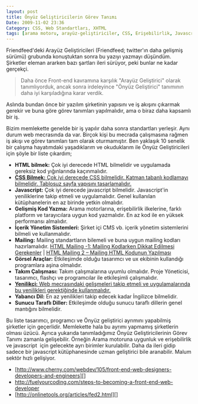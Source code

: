 ```yaml
---
layout: post
title: Önyüz Geliştiricilerin Görev Tanımı
Date: 2009-11-02 23:36
Category: CSS, Web Standartları, XHTML
tags: [arama motoru, arayüz-geliştiriciler, CSS, Erişebilirlik, Javascript]
---
```


Friendfeed'deki Arayüz Geliştiricileri (Friendfeed; twitter'ın daha gelişmiş sürümü) grubunda konuştuktan sonra bu yazıyı yazmayı düşündüm. Şirketler eleman
ararken bazı şartları ileri sürüyor, peki bunlar ne kadar gerçekçi. 

> Daha önce Front-end kavramına karşılık "Arayüz Geliştirici" olarak tanımlıyorduk, ancak sonra irdeleyince "Önyüz Geliştirici" tanımının daha iyi karşıladığına karar verdik.

Aslında bundan önce bir yazılım şirketinin yapısını ve iş akışını çıkarmak
gerekir ve buna göre görev tanımları yapılmalıdır, ama o biraz daha
kapsamlı bir iş.

Bizim memlekette genelde bir iş yapılır daha sonra standartları
yerleşir. Aynı durum web mecrasında da var. Birçok kişi bu mecrada
çalışmasına rağmen iş akışı ve görev tanımları
tam olarak oturmamıştır. Ben yaklaşık 10 senelik bir çalışma hayatımdaki
yaşadıklarım ve okuduklarım ile Önyüz Geliştiricileri için şöyle bir
liste çıkardım;

-   **HTML bilmek:** Çok iyi derecede HTML bilmelidir ve uygulamada
    gereksiz kod yığınlarında kaçınmalıdır.
-   [**CSS Bilmek:** Çok iyi derecede CSS bilmelidir. Katman tabanlı kodlamayı bilmelidir. Tablosuz sayfa yapısını tasarlamalıdır.][]
-   **Javascript:** Çok iyi derecede javascript bilmelidir. Javascript'in yeniliklerine takip etmeli ve uygulamalıdır. Genel kullanılan kütüphanelerin en az birinde yetkin olmalıdır.
-   **Gelişmiş Kod Yazma:** Arama motorlarına, erişebilirlik ilkelerine,
    farklı platform ve tarayıcılara uygun kod yazmalıdır. En az kod ile
    en yüksek performansı almalıdır.
-   **İçerik Yönetim Sistemleri:** Şirket içi CMS vb. içerik yönetim
    sistemlerini bilmeli ve kullanmalıdır.
-   **Mailing:** Mailing standartların bilemeli ve buna uygun mailing
    kodları hazırlamalıdır. [HTML Mailing -1: Mailing Kodlarken Dikkat Edilmesi Gerekenler][] | [HTML Mailing 2 – Mailing HTML Kodunun     Yazılması][]
-   **Görsel Araçlar:** Etkileşimde olduğu tasarımcı ve ux ekibinin kullandığı programlara aşina olmalıdır.
-   **Takım Çalışması:** Takım çalışmalarına uyumlu olmalıdır. Proje
    Yöneticisi, tasarımcı, flashçı ve programcılar ile etkileşimli
    çalışmalıdır.
-   [**Yenilikçi:** Web mecrasındaki gelişmeleri takip etmeli ve uygulamalarında bu yenilikleri gerektiğinde kullanmalıdır.][]
-   **Yabancı Dil:** En az yenilikleri takip edecek kadar İngilizce
    bilmelidir.
-   **Sunucu Taraflı Diller:** Etkileşimde olduğu sunucu taraflı dillerin
    genel mantığını bilmelidir.

Bu liste tasarımcı, programcı ve Önyüz geliştirici ayrımını
yapabilmiş şirketler için geçerlidir. Memlekette hala bu ayrımı yapmamış
şirketlerin olması üzücü. Ayrıca yukarıda tanımladığımız Önyüz
Geliştiricilerinin Görev Tanımı zamanla gelişebilir. Örneğin Arama
motoruna uygunluk ve erişebilirlik ve javascript  için gelecekte ayrı
birimler kurulabilir. Daha da ileri gidip sadece bir javascript kütüphanesinde uzman geliştirici bile
aranabilir. Malum sektör hızlı gelişiyor.

-   [http://www.cherny.com/webdev/105/front-end-web-designers-developers-and-engineers][]
-   http://fuelyourcoding.com/steps-to-becoming-a-front-end-web-developer
-   [http://onlinetools.org/articles/fed2.html][]


  [**CSS Bilmek:** Çok iyi derecede CSS bilmelidir. Katman tabanlı kodlamayı bilmelidir. Tablosuz sayfa yapısını tasarlamalıdır.]: http://fatihhayrioglu.com/css-dersleri/
  [HTML Mailing -1: Mailing Kodlarken Dikkat Edilmesi Gerekenler]: http://fatihhayrioglu.com/html-mailing-1-mailing-kodlarken-dikkat-edilmesi-gerekenler/
  [HTML Mailing 2 – Mailing HTML Kodunun Yazılması]: http://fatihhayrioglu.com/html-mailing-2-mailing-html-kodunun-yazilmasi/
  [**Yenilikçi:** Web mecrasındaki gelişmeleri takip etmeli ve uygulamalarında bu yenilikleri gerektiğinde kullanmalıdır.]: http://fatihhayrioglu.com/yeniliklerin-takibi/
  [http://www.cherny.com/webdev/105/front-end-web-designers-developers-and-engineers]: http://www.cherny.com/webdev/105/front-end-web-designers-developers-and-engineers
  [http://onlinetools.org/articles/fed2.html]: http://onlinetools.org/articles/fed2.html

